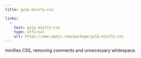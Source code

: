 ```yaml
---
title: gulp-minify-css

links:
  -
    text: gulp-minify-css
    type: official
    url: https://www.npmjs.com/package/gulp-minify-css
---
```


minifies CSS, removing comments and unnecessary whitespace.
